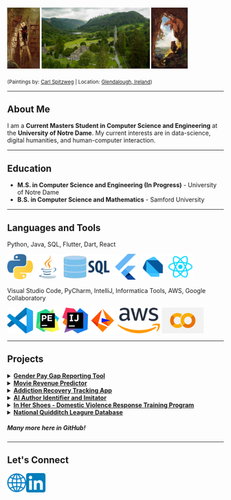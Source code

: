 <p float="left">
  <img src="assets/the_bookworm.jpg" width="15%" />
  <img src="assets/glendalough2.png" width="50%" />
  <img src="assets/the_gnome.jpg" width="16.70%" />
</p>

<sub>(Paintings by: <a href="https://en.wikipedia.org/wiki/Carl_Spitzweg">Carl Spitzweg</a> | Location: <a href="https://en.wikipedia.org/wiki/Glendalough">Glendalough, Ireland</a>)</sub>

___
## About Me
I am a **Current Masters Student in Computer Science and Engineering** at the **University of Notre Dame**. My current interests are in data-science, digital humanities, and human-computer interaction.

___
## Education
- **M.S. in Computer Science and Engineering (In Progress)** - University of Notre Dame
- **B.S. in Computer Science and Mathematics** - Samford University

___
## Languages and Tools
Python, Java, SQL, Flutter, Dart, React

<p float="left">
  <img src="assets/python.png"    height="60px" />
  <img src="assets/java.png"      height="60px" />
  <img src="assets/sql.png"       height="60px" />
  <img src="assets/flutter.png"   height="60px" />
  <img src="assets/dart (2).png"  height="60px" />
  <img src="assets/react1.png"    height="60px" />
</p>


Visual Studio Code, PyCharm, IntelliJ, Informatica Tools, AWS, Google Collaboratory

<p float="left">
  <img src="assets/vscode.png"        height="60px" />
  <img src="assets/pycharm.png"       height="60px" />
  <img src="assets/intellij.png"      height="60px" />
  <img src="assets/informatica.webp"  height="60px" />
  <img src="assets/aws.png"           height="60px" />
  <img src="assets/collab.png"        height="60px" />
</p>

___
## Projects
<details>
  <summary>
    <a href='https://github.com/matt0681/GPG_Tool)'><strong>Gender Pay Gap Reporting Tool</strong></a>
  </summary>
  A website which generates a gender pay gap assessment report based on a company's payroll data.
  <ul>
    <li>Python, Streamlit, Data Analysis, Mathematics, Payroll, Human Resources</li>
  </ul>
  <br>
</details>

<details>
  <summary>
    <a href='https://github.com/matt0681/Data-Science-Project'><strong>Movie Revenue Predictor</strong></a>
  </summary>
  <br>
  
  <strong>Skills</strong>
  <ul>
    <li>Utilized a wide range of Machine Learning and AI techniques applied to data analytics.</li>
    <li>Practiced data science methods in normalization, data cleaning, and basic statistical methods.</li>
    <li>Implemented Streamlit for an interactive movie predictor tool.</li>
    <li>Successfully worked as a team to complete and present the project.</li>
  </ul>
  
  <strong>Python Libraries</strong>
  <ul>
    <li>Streamlit</li>
    <li>Pandas</li>
    <li>MatplotLib</li>
    <li>NumPy</li>
  </ul>
  <br>
</details>

<details>
  <summary>
    <a href='https://github.com/matt0681/Addiction-Recovery-App'><strong>Addiction Recovery Tracking App</strong></a>
  </summary>
  <br>
  
  <strong>Skills</strong>
  <ul>
    <li>Learned and implemented the development cycle for mobile applications.</li>
    <li>Designed and built a working mobile application.</li>
    <li>Gained a better understanding of addiction and appreciation for recovery efforts.</li>
  </ul>
  
  <strong>Tools Used:</strong>
  <ul>
    <li>Flutter</li>
    <li>Dart</li>
    <li>Android Studio</li>
  </ul>
  <br>
</details>

<details>
  <summary>
    <a href=''><strong>AI Author Identifier and Imitator</strong></a>
  </summary>
  <br>
  
  <strong>Skills</strong>
  <ul>
    <li>Learned and implemented various techniques in stylometry (author detection).</li>
    <li>Experimented with various large language models (LLMs) and generative AI models.</li>
    <li>Successfully trained a model to detect and imitate author styles in writing.</li>
  </ul>
  
  <strong>Python Tools</strong>
  <ul>
    <li>Streamlit</li>
    <li>OpenAI</li>
    <li>Llama</li>
    <li>DeepSeek</li>
    <li>Pandas</li>
    <li>MatplotLib</li>
    <li>NumPy</li>
  </ul>
  <br>
</details>

<details>
  <summary>
    <a href='https://github.com/matt0681/In-Her-Shoes-Simulation'><strong>In Her Shoes - Domestic Violence Response Training Program</strong></a>
  </summary>
  <br>
  
  <strong>Skills</strong>
  <ul>
    <li>Collaborating with human resource and information technology teams.</li>
    <li>Formulating statistical models and data analysis methods for understanding gender pay gaps.</li>
    <li>Visualizing payroll data in intuitive ways.</li>
  </ul>
  
  <strong>Python Libraries</strong>
  <ul>
    <li>Streamlit</li>
    <li>Pandas</li>
    <li>MatplotLib</li>
    <li>NumPy</li>
  </ul>
  <br>
</details>

<details>
  <summary>
    <a href='https://github.com/matt0681/Databases-Course-Project'><strong>National Quidditch Leagure Database</strong></a>
  </summary>
  <br>
  
  <strong>Skills</strong>
  <ul>
    <li>Collaborating with human resource and information technology teams.</li>
    <li>Formulating statistical models and data analysis methods for understanding gender pay gaps.</li>
    <li>Visualizing payroll data in intuitive ways.</li>
  </ul>
  
  <strong>Python Libraries</strong>
  <ul>
    <li>Streamlit</li>
    <li>Pandas</li>
    <li>MatplotLib</li>
    <li>NumPy</li>
  </ul>
  <br>
</details>

##### Many more here in GitHub!

___
## Let's Connect
<a href="https://matt0681.github.io/">
  <img align="left" alt="Matthew Lad | Website" height="45px" src="assets/website1.png"/>
</a>
<a href="https://www.linkedin.com/in/matthew-lad/">
  <img align="left" alt="Matthew Lad | LinkedIn" height="45px" src="assets/linkedin.png"/>
</a>

